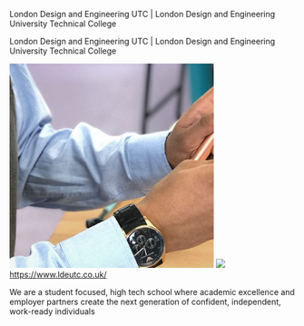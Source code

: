 London Design and Engineering UTC | London Design and Engineering University Technical College

London Design and Engineering UTC | London Design and Engineering University Technical College

![](../_resources/be2e644fbc62976594aef3e56d09ff8e.png)
![](../_resources/33e803b3c73ab6ac78340327adc941c7.png)https://www.ldeutc.co.uk/

We are a student focused, high tech school where academic excellence and employer partners create the next generation of confident, independent, work-ready individuals